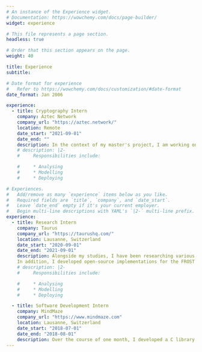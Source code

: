 ```yaml
---
# An instance of the Experience widget.
# Documentation: https://wowchemy.com/docs/page-builder/
widget: experience

# This file represents a page section.
headless: true

# Order that this section appears on the page.
weight: 40

title: Experience
subtitle:

# Date format for experience
#   Refer to https://wowchemy.com/docs/customization/#date-format
date_format: Jan 2006

experience:
  - title: Cryptography Intern
    company: Aztec Network
    company_url: "https://aztec.network/"
    location: Remote
    date_start: "2021-09-01"
    date_end: ""
    description: In the context of my master's project, I am working on the Plonk zero-knowledge proof system and researching new techniques to improve prover efficiency. 
    # description: |2-
    #     Responsibilities include:

    #     * Analysing
    #     * Modelling
    #     * Deploying

# Experiences.
#   Add/remove as many `experience` items below as you like.
#   Required fields are `title`, `company`, and `date_start`.
#   Leave `date_end` empty if it's your current employer.
#   Begin multi-line descriptions with YAML's `|2-` multi-line prefix.
experience:
  - title: Research Intern
    company: Taurus
    company_url: "https://taurushq.com/"
    location: Lausanne, Switzerland
    date_start: "2020-09-01"
    date_end: "2021-09-01"
    description: Alongside my studies, I have been researching various aspects of threshold signature schemes in the context of cryptocurrency custody, under the supervision of Jean-Philippe Aumasson. In particular, we co-wrote a survey with Omer Schlomovits (ZenGo) about different dishonest majority threshold ECDSA schemes.
    In addition, I developed open-source implementations for the FROST and CGGMP21 protocols in Go, and participated in several audits of threshold signature libraries.
    # description: |2-
    #     Responsibilities include:

    #     * Analysing
    #     * Modelling
    #     * Deploying

  - title: Software Development Intern
    company: MindMaze
    company_url: "https://www.mindmaze.com"
    location: Lausanne, Switzerland
    date_start: "2018-07-01"
    date_end: "2018-08-01"
    description: Over the course of one month, I developed a C library for analyzing heart-rate signals. This extended an existing code base, and taught me how to navigate larger software project.
---
```

